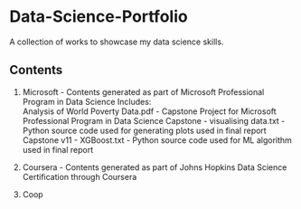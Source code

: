 # Data-Science-Portfolio
A collection of works to showcase my data science skills.

## Contents
1. Microsoft - Contents generated as part of Microsoft Professional Program in Data Science 
  Includes:  
    Analysis of World Poverty Data.pdf - Capstone Project for Microsoft Professional Program in Data Science
    Capstone - visualising data.txt - Python source code used for generating plots used in final report
    Capstone v11 - XGBoost.txt - Python source code used for ML algorithm used in final report  
    
2. Coursera - Contents generated as part of Johns Hopkins Data Science Certification through Coursera
  
3. Coop
